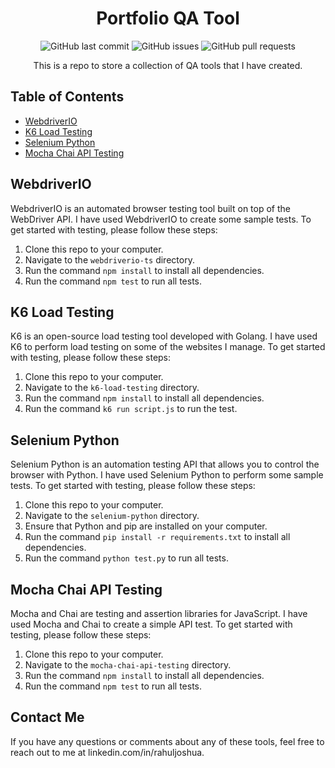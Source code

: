 <h1 align="center">Portfolio QA Tool</h1>

<p align="center">
  <img alt="GitHub last commit" src="https://img.shields.io/github/last-commit/USERNAME/REPOSITORY?style=flat-square">
  <img alt="GitHub issues" src="https://img.shields.io/github/issues/USERNAME/REPOSITORY?style=flat-square">
  <img alt="GitHub pull requests" src="https://img.shields.io/github/issues-pr/USERNAME/REPOSITORY?style=flat-square">
</p>

<p align="center">
  This is a repo to store a collection of QA tools that I have created.
</p>

## Table of Contents

- [WebdriverIO](#webdriverio)
- [K6 Load Testing](#k6-load-testing)
- [Selenium Python](#selenium-python)
- [Mocha Chai API Testing](#mocha-chai-api-testing)

## WebdriverIO

WebdriverIO is an automated browser testing tool built on top of the WebDriver API. I have used WebdriverIO to create some sample tests. To get started with testing, please follow these steps:

1. Clone this repo to your computer.
2. Navigate to the `webdriverio-ts` directory.
3. Run the command `npm install` to install all dependencies.
4. Run the command `npm test` to run all tests.

## K6 Load Testing

K6 is an open-source load testing tool developed with Golang. I have used K6 to perform load testing on some of the websites I manage. To get started with testing, please follow these steps:

1. Clone this repo to your computer.
2. Navigate to the `k6-load-testing` directory.
3. Run the command `npm install` to install all dependencies.
4. Run the command `k6 run script.js` to run the test.

## Selenium Python

Selenium Python is an automation testing API that allows you to control the browser with Python. I have used Selenium Python to perform some sample tests. To get started with testing, please follow these steps:

1. Clone this repo to your computer.
2. Navigate to the `selenium-python` directory.
3. Ensure that Python and pip are installed on your computer.
4. Run the command `pip install -r requirements.txt` to install all dependencies.
5. Run the command `python test.py` to run all tests.

## Mocha Chai API Testing

Mocha and Chai are testing and assertion libraries for JavaScript. I have used Mocha and Chai to create a simple API test. To get started with testing, please follow these steps:

1. Clone this repo to your computer.
2. Navigate to the `mocha-chai-api-testing` directory.
3. Run the command `npm install` to install all dependencies.
4. Run the command `npm test` to run all tests.

## Contact Me

If you have any questions or comments about any of these tools, feel free to reach out to me at linkedin.com/in/rahuljoshua.
